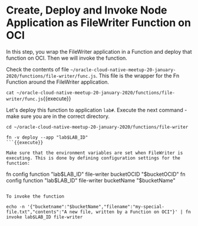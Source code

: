 # Create, Deploy and Invoke Node Application as FileWriter Function on OCI

In this step, you wrap the FileWriter application in a Function and deploy that function on OCI. Then we will invoke the function.

Check the contents of file `~/oracle-cloud-native-meetup-20-january-2020/functions/file-writer/func.js`. This file is the wrapper for the Fn Function around the FileWriter application.

`cat ~/oracle-cloud-native-meetup-20-january-2020/functions/file-writer/func.js`{{execute}}

Let's deploy this function to application `lab#`. Execute the next command - make sure you are in the correct directory.

```
cd ~/oracle-cloud-native-meetup-20-january-2020/functions/file-writer

fn -v deploy --app "lab$LAB_ID"
```{{execute}}

Make sure that the environment variables are set when FileWriter is executing. This is done by defining configuration settings for the function:
```
fn config function "lab$LAB_ID" file-writer bucketOCID "$bucketOCID"
fn config function "lab$LAB_ID" file-writer bucketName "$bucketName"
```{{execute}}

To invoke the function

echo -n '{"bucketname":"$bucketName","filename":"my-special-file.txt","contents":"A new file, written by a Function on OCI"}' | fn invoke lab$LAB_ID file-writer

